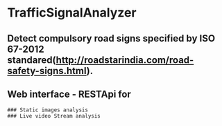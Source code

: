 # TrafficSignalAnalyzer

## Detect compulsory road signs specified by ISO 67-2012 standared(http://roadstarindia.com/road-safety-signs.html).
## Web interface - RESTApi for 
    ### Static images analysis
    ### Live video Stream analysis
    
